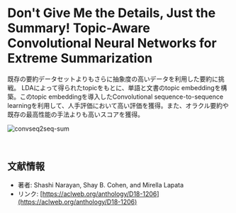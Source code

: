 # Don't Give Me the Details, Just the Summary! Topic-Aware Convolutional Neural Networks for Extreme Summarization

既存の要約データセットよりもさらに抽象度の高いデータを利用した要約に挑戦。 LDAによって得られたtopicをもとに、単語と文書のtopic embeddingを構築。このtopic embeddingを導入したConvolutional sequence-to-sequence learningを利用して、人手評価において高い評価を獲得。また、オラクル要約や既存の最高性能の手法よりも高いスコアを獲得。

![convseq2seq-sum](https://user-images.githubusercontent.com/53220859/63590514-03993400-c5e7-11e9-8100-a368633d1950.png)

<br>

## 文献情報

- 著者: Shashi Narayan, Shay B. Cohen, and Mirella Lapata
- リンク: [https://aclweb.org/anthology/D18-1206](https://aclweb.org/anthology/D18-1206)